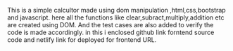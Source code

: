 This is a simple calcultor made using dom manipulation ,html,css,bootstrap and javascript.
here all the functions like clear,subract,multiply,addition etc are created using DOM.
And the test cases are also added to verify the code is made accordingly.
in this i enclosed github link forntend source code and netlify link for deployed for frontend URL.
